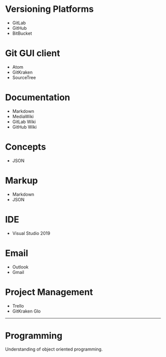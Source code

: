 # Versioning Platforms
* GitLab
* GitHub
* BitBucket

# Git GUI client
* Atom
* GitKraken
* SourceTree

# Documentation
* Markdown
* MediaWiki
* GitLab Wiki
* GitHub Wiki

# Concepts
* JSON

# Markup
* Markdown
* JSON

# IDE
* Visual Studio 2019

# Email
* Outlook
* Gmail

# Project Management
* Trello
* GitKraken Glo

---
# Programming
Understanding of object oriented programming.
